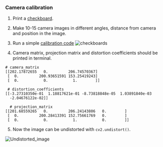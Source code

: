 ### Camera calibration

1. Print a [checkboard](http://wiki.ros.org/camera_calibration/Tutorials/MonocularCalibration?action=AttachFile&do=view&target=check-108.pdf).

2. Make 10-15 camera images in different angles, distance from camera and position in the image.

3. Run a simple [calibration code](https://github.com/CatUnderTheLeaf/scene_perception/blob/main/calibration/calibrate.py)
![checkboards](https://github.com/CatUnderTheLeaf/scene_perception/blob/main/calibration/checkboards.png)

4. Camera matrix, projection matrix and distortion coefficients should be printed in terminal.
```
# camera_matrix
[[202.17872655   0.         206.74570367]
 [  0.         200.93651591 153.25419243]
 [  0.           0.           1.        ]]
 
 # distortion_coefficients
[[-3.27310350e-01  1.18817621e-01 -8.73818848e-05  1.03891840e-03
  -2.04676122e-02]]
  
  # projection_matrix
[[201.68559265   0.         206.24143806   0.        ]
 [  0.         200.28413391 152.75661769   0.        ]
 [  0.           0.           1.           0.        ]]
```

5. Now the image can be undistorted with `cv2.undistort()`.

![Undistorted_image](https://github.com/CatUnderTheLeaf/scene_perception/blob/main/calibration/Undistorted_image.png)
